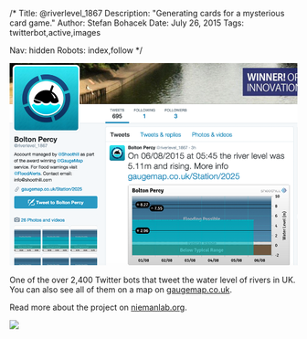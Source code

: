 /*
Title: @riverlevel_1867
Description: "Generating cards for a mysterious card game."
Author: Stefan Bohacek
Date: July 26, 2015
Tags: twitterbot,active,images

Nav: hidden
Robots: index,follow
*/

[![](/content/bots/twitterbots/images/riverlevel_1867.png)](https://twitter.com/riverlevel_1867)

One of the over 2,400 Twitter bots that tweet the water level of rivers in UK. You can also see all of them on a map on [gaugemap.co.uk](http://www.gaugemap.co.uk/).

Read more about the project on [niemanlab.org](http://www.niemanlab.org/2014/07/is-the-river-behind-your-house-rising-a-british-twitter-bot-will-tell-you/).

[![](/content/bots/twitterbots/images/riverlevel_map.png.png)](http://www.gaugemap.co.uk/)
